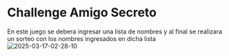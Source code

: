 # Challenge Amigo Secreto
En este juego se debera ingresar una lista de nombres y al final se realizara un sorteo con los nombres ingresados en dicha lista
![2025-03-17-02-28-10](https://github.com/user-attachments/assets/4e3064ac-c297-47aa-990e-02856563390b)
